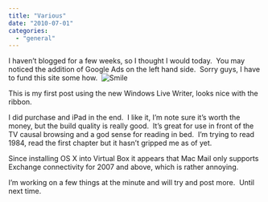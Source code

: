 ```yaml
---
title: "Various"
date: "2010-07-01"
categories: 
  - "general"
---
```


I haven’t blogged for a few weeks, so I thought I would today.  You may noticed the addition of Google Ads on the left hand side.  Sorry guys, I have to fund this site some how.  ![Smile](http://ramberlinggeek.co.uk/wp-content/uploads/2010/07/wlEmoticonsmile.png)

This is my first post using the new Windows Live Writer, looks nice with the ribbon. 

I did purchase and iPad in the end.  I like it, I’m note sure it’s worth the money, but the build quality is really good.  It’s great for use in front of the TV causal browsing and a god sense for reading in bed.  I’m trying to read 1984, read the first chapter but it hasn’t gripped me as of yet.

Since installing OS X into Virtual Box it appears that Mac Mail only supports Exchange connectivity for 2007 and above, which is rather annoying.

I’m working on a few things at the minute and will try and post more.  Until next time.
